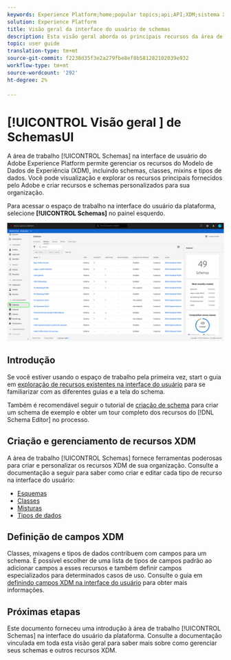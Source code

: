 ```yaml
---
keywords: Experience Platform;home;popular topics;api;API;XDM;sistema XDM;experimentar modelo de dados;modelo de dados;ui;espaço de trabalho;
solution: Experience Platform
title: Visão geral da interface do usuário de schemas
description: Esta visão geral aborda os principais recursos da área de trabalho dos Schemas no Experience Platform.
topic: user guide
translation-type: tm+mt
source-git-commit: f2238d35f3e2a279fbe8ef8b581282102039e932
workflow-type: tm+mt
source-wordcount: '292'
ht-degree: 2%

---
```



# [!UICONTROL Visão geral ] de SchemasUI

A área de trabalho [!UICONTROL Schemas] na interface de usuário do Adobe Experience Platform permite gerenciar os recursos do Modelo de Dados de Experiência (XDM), incluindo schemas, classes, mixins e tipos de dados. Você pode visualização e explorar os recursos principais fornecidos pelo Adobe e criar recursos e schemas personalizados para sua organização.

Para acessar o espaço de trabalho na interface do usuário da plataforma, selecione **[!UICONTROL Schemas]** no painel esquerdo.

![](../images/ui/overview/schemas-tab.png)

## Introdução

Se você estiver usando o espaço de trabalho pela primeira vez, start o guia em [exploração de recursos existentes na interface do usuário](./explore.md) para se familiarizar com as diferentes guias e a tela do schema.

Também é recomendável seguir o tutorial de [criação de schema](../tutorials/create-schema-ui.md) para criar um schema de exemplo e obter um tour completo dos recursos do [!DNL Schema Editor] no processo.

## Criação e gerenciamento de recursos XDM

A área de trabalho [!UICONTROL Schemas] fornece ferramentas poderosas para criar e personalizar os recursos XDM de sua organização. Consulte a documentação a seguir para saber como criar e editar cada tipo de recurso na interface do usuário:

* [Esquemas](./resources/schemas.md)
* [Classes](./resources/classes.md)
* [Misturas](./resources/mixins.md)
* [Tipos de dados](./resources/data-types.md)

## Definição de campos XDM

Classes, mixagens e tipos de dados contribuem com campos para um schema. É possível escolher de uma lista de tipos de campos padrão ao adicionar campos a esses recursos e também definir campos especializados para determinados casos de uso. Consulte o guia em [definindo campos XDM na interface do usuário](./fields/overview.md) para obter mais informações.

## Próximas etapas

Este documento forneceu uma introdução à área de trabalho [!UICONTROL Schemas] na interface do usuário da plataforma. Consulte a documentação vinculada em toda esta visão geral para saber mais sobre como gerenciar seus schemas e outros recursos XDM.